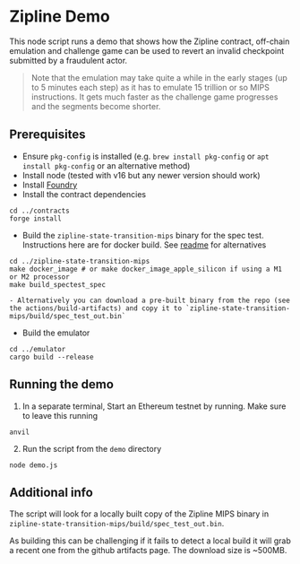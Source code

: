 # Zipline Demo

This node script runs a demo that shows how the Zipline contract, off-chain emulation and challenge game can be used to revert an invalid checkpoint submitted by a fraudulent actor.

> Note that the emulation may take quite a while in the early stages (up to 5 minutes each step) as it has to emulate 15 trillion or so MIPS instructions. It gets much faster as the challenge game progresses and the segments become shorter. 

## Prerequisites

- Ensure `pkg-config` is installed (e.g. `brew install pkg-config` or `apt install pkg-config` or an alternative method)
- Install node (tested with v16 but any newer version should work)
- Install [Foundry](https://getfoundry.sh/)
- Install the contract dependencies
```shell
cd ../contracts
forge install
```
- Build the `zipline-state-transition-mips` binary for the spec test. Instructions here are for docker build. See [readme](../zipline-state-transition-mips/README.md) for alternatives
```shell
cd ../zipline-state-transition-mips
make docker_image # or make docker_image_apple_silicon if using a M1 or M2 processor
make build_spectest_spec
```
    - Alternatively you can download a pre-built binary from the repo (see the actions/build-artifacts) and copy it to `zipline-state-transition-mips/build/spec_test_out.bin`

- Build the emulator
```shell
cd ../emulator
cargo build --release
```
## Running the demo

1. In a separate terminal, Start an Ethereum testnet by running. Make sure to leave this running

```shell
anvil

```

2. Run the script from the `demo` directory

```shell
node demo.js
```

## Additional info

The script will look for a locally built copy of the Zipline MIPS binary in `zipline-state-transition-mips/build/spec_test_out.bin`. 

As building this can be challenging if it fails to detect a local build it will grab a recent one from the github artifacts page. The download size is ~500MB. 
